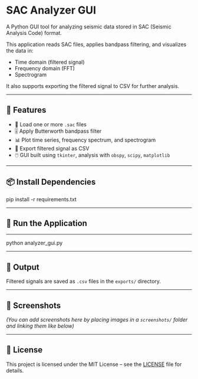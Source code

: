# SAC Analyzer GUI

A Python GUI tool for analyzing seismic data stored in SAC (Seismic Analysis Code) format.

This application reads SAC files, applies bandpass filtering, and visualizes the data in:
- Time domain (filtered signal)
- Frequency domain (FFT)
- Spectrogram

It also supports exporting the filtered signal to CSV for further analysis.

---

## 🔧 Features

- 📂 Load one or more `.sac` files  
- 🎚️ Apply Butterworth bandpass filter  
- 📊 Plot time series, frequency spectrum, and spectrogram  
- 💾 Export filtered signal as CSV  
- 🖱️ GUI built using `tkinter`, analysis with `obspy`, `scipy`, `matplotlib`

---

## 📦 Install Dependencies

pip install -r requirements.txt

---

## 🚀 Run the Application

---

python analyzer_gui.py

---

## 📁 Output

Filtered signals are saved as `.csv` files in the `exports/` directory.

---

## 📸 Screenshots

*(You can add screenshots here by placing images in a `screenshots/` folder and linking them like below)*

---

## 📝 License

This project is licensed under the MIT License – see the [LICENSE](LICENSE) file for details.
